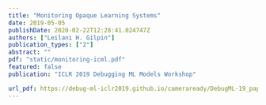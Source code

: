 ```yaml
---
title: "Monitoring Opaque Learning Systems"
date: 2019-05-05
publishDate: 2020-02-22T12:28:41.024747Z
authors: ["Leilani H. Gilpin"]
publication_types: ["2"]
abstract: ""
pdf: "static/monitoring-icml.pdf"
featured: false
publication: "ICLR 2019 Debugging ML Models Workshop"

url_pdf: https://debug-ml-iclr2019.github.io/cameraready/DebugML-19_paper_25.pdf
---
```


